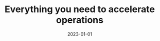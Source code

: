 ---
title: "Everything you need to accelerate operations"
description: "Budibase is a platform that allows you to take control of the multiple datasets and rogue spreadsheets. Powerful and secure. Budibase allows you to create a safe space to connect, share, and collaborate with data in an easier, faster, and secure way."
type: product
layout: single
date: 2023-01-01
images: ["/homepage-meta.png"]
---